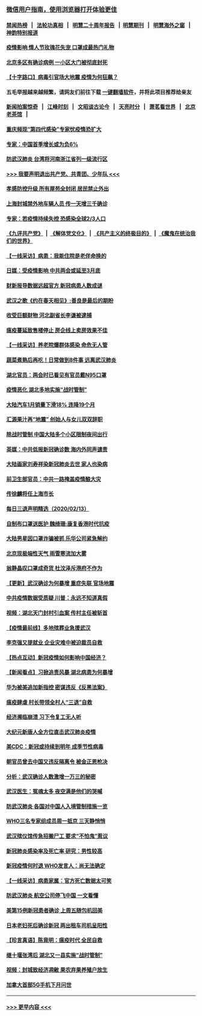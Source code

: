 ### [微信用户指南，使用浏览器打开体验更佳](https://github.com/gfw-breaker/banned-news1/blob/master/indexes/wechat-guide.md?t=0)
#### [禁闻热榜](热点新闻.md?t=0)  &nbsp;&nbsp;|&nbsp;&nbsp; [法轮功真相](https://github.com/gfw-breaker/truth/blob/master/README.md?t=0) &nbsp;&nbsp;|&nbsp;&nbsp; [明慧二十周年报告](https://github.com/gfw-breaker/mh-reports/blob/master/README.md?t=0) &nbsp;&nbsp;|&nbsp;&nbsp;[明慧期刊](https://github.com/gfw-breaker/mh-qikan) &nbsp;&nbsp;|&nbsp;&nbsp; [明慧海外之窗](https://github.com/gfw-breaker/mh-news/blob/master/README.md?t=0) &nbsp;&nbsp;|&nbsp;&nbsp; [神韵特别报道](https://github.com/gfw-breaker/mh-news/blob/master/shenyun.md?t=0)
#### [疫情影响 情人节玫瑰花失宠 口罩成最热门礼物](../pages/nsc413/n11868711.md?t=02142122) 
#### [北京多区有确诊病例 一小区大门被彻底封死](../pages/nsc413/n11868846.md?t=02142122) 
#### [【十字路口】病毒引官场大地震 疫情为何狂飙？](../pages/nsc413/n11867660.md?t=02142122) 
#### 五毛举报越来越频繁，请网友们前往下载 [一键翻墙软件](https://github.com/gfw-breaker/ssr-accounts)，并将此项目推荐给亲友
#### [新闻拍案惊奇](https://github.com/gfw-breaker/banned-news1/blob/master/pages/link4.md) &nbsp;&nbsp;|&nbsp;&nbsp; [江峰时刻](https://github.com/gfw-breaker/banned-news1/blob/master/pages/link4.md) &nbsp;&nbsp;|&nbsp;&nbsp; [文昭谈古论今](https://github.com/gfw-breaker/banned-news1/blob/master/pages/link4.md) &nbsp;&nbsp;|&nbsp;&nbsp; [天亮时分](https://github.com/gfw-breaker/banned-news1/blob/master/pages/link4.md) &nbsp;&nbsp;|&nbsp;&nbsp; [萧茗看世界](https://github.com/gfw-breaker/banned-news1/blob/master/pages/link4.md) &nbsp;&nbsp;|&nbsp;&nbsp; [北京老茶馆](https://github.com/gfw-breaker/banned-news1/blob/master/pages/link4.md) &nbsp;&nbsp;|&nbsp;&nbsp; 
#### [重庆频现“第四代感染”专家忧疫情恐扩大](../pages/nsc413/n11868724.md?t=02142122) 
#### [专家：中国首季增长或为负6%](../pages/nsc413/n11868582.md?t=02142122) 
#### [防武汉肺炎 台湾将河南浙江省列一级流行区](../pages/nsc413/n11868612.md?t=02142122) 
#### [>>> 我要声明退出共产党、共青团、少年队 <<<](https://github.com/begood0513/goodnews/blob/master/quit/letter.md) 
#### [孝感防控升级 所有屋苑全封闭 居民禁止外出](../pages/nsc413/n11868558.md?t=02142122) 
#### [上海封城禁外地车辆人员 传一天增三千确诊](../pages/nsc413/n11868378.md?t=02142122) 
#### [专家：若疫情持续失控 恐感染全球2/3人口](../pages/nsc413/n11868428.md?t=02142122) 
#### [《九评共产党》](https://github.com/begood0513/9ping.md/blob/master/README.md) &nbsp;|&nbsp; [《解体党文化》](../../../../jtdwh.md/blob/master/README.md)  &nbsp;|&nbsp; [《共产主义的终极目的》](../../../../gczydzjmd.md/blob/master/README.md) &nbsp;|&nbsp; [《魔鬼在统治我们的世界》](../../../../mgztzwmdsj.md/blob/master/README.md) 
#### [【一线采访】病患：我能住院是老伴命换的](../pages/nsc413/n11867769.md?t=02142122) 
#### [日媒：受疫情影响 中共两会或延至3月底](../pages/nsc413/n11868231.md?t=02142122) 
#### [财新报导数据远超官方 新冠病患人数成谜](../pages/nsc413/n11868190.md?t=02142122) 
#### [武汉之歌《约在春天相见》:善良是最后的期盼](../pages/nsc413/n11868413.md?t=02142122) 
#### [收受巨额财物 河北副省长李谦被逮捕](../pages/nsc413/n11868451.md?t=02142122) 
#### [瘟疫蔓延致售楼停止 房企线上卖房效果不佳](../pages/nsc413/n11868146.md?t=02142122) 
#### [【一线采访】养老院爆群体感染 命危无人管](../pages/nsc413/n11868341.md?t=02142122) 
#### [蔬菜煮熟后再吃！日常做到8件事 远离武汉肺炎](../pages/nsc413/n11867364.md?t=02142122) 
#### [湖北官员：两会时已看见有官员戴N95口罩](../pages/nsc413/n11867926.md?t=02142122) 
#### [疫情恶化 湖北多地实施“战时管制”](../pages/nsc413/n11868179.md?t=02142122) 
#### [大陆汽车1月销量下滑18% 连降19个月](../pages/nsc413/n11867516.md?t=02142122) 
#### [汇源果汁再“地震” 创始人与女儿双双辞职](../pages/nsc413/n11867908.md?t=02142122) 
#### [除战时管制 中国大陆多个小区限制夜间出行](../pages/nsc413/n11867833.md?t=02142122) 
#### [英媒：中共低报新冠确诊数 海内外同声谴责](../pages/nsc413/n11867421.md?t=02142122) 
#### [大陆画家刘寿祥染新冠肺炎去世 家人也染病](../pages/nsc413/n11867813.md?t=02142122) 
#### [前卫生部官员：中共一路掩盖疫情酿大灾](../pages/nsc413/n11867590.md?t=02142122) 
#### [传徐麟将任上海市长](../pages/nsc413/n11867709.md?t=02142122) 
#### [每日三退声明精选（2020/02/13）](../pages/nsc413/n11867712.md?t=02142122) 
#### [自制布口罩送医护 魏绮珊:康复香港时代抗疫](../pages/nsc413/n11867481.md?t=02142122) 
#### [大陆男星因口罩诈骗被抓 乐华公司紧急解约](../pages/nsc413/n11867354.md?t=02142122) 
#### [北京现极端性天气 雨雪寒流加大雾](../pages/nsc413/n11867619.md?t=02142122) 
#### [翁静晶叹口罩成奇货 杜汶泽斥港府不作为](../pages/nsc413/n11867016.md?t=02142122) 
#### [【更新】武汉确诊为何暴增 重症失联 官场地震](../pages/nsc413/n11801312.md?t=02142122) 
#### [中共疫情数据受质疑 川普：永远不知道真假](../pages/nsc413/n11867195.md?t=02142122) 
#### [视频：湖北天门封村引血案 传村主任被斩首](../pages/nsc413/n11867382.md?t=02142122) 
#### [【疫情最前线】多地殡葬业急援武汉](../pages/nsc413/n11866914.md?t=02142122) 
#### [李克强又提就业 企业灾难中被迫裁员自救](../pages/nsc413/n11867323.md?t=02142122) 
#### [【热点互动】新冠疫情如何影响中国经济？](../pages/nsc413/n11867208.md?t=02142122) 
#### [【新闻看点】习掀追责风暴 湖北病患为何暴增](../pages/nsc413/n11867035.md?t=02142122) 
#### [华为被美追加新指控 密谋违反《反黑法案》](../pages/nsc413/n11867191.md?t=02142122) 
#### [瘟疫肆虐 村长带领全村人“三退”自救](../pages/nsc413/n11861714.md?t=02142122) 
#### [经济濒临崩溃 习下令复工无人听](../pages/nsc413/n11867269.md?t=02142122) 
#### [大纪元新唐人全方位直击武汉肺炎疫情](../pages/nsc413/n11859405.md?t=02142122) 
#### [美CDC：新冠或持续到明年 成季节性病毒](../pages/nsc413/n11867279.md?t=02142122) 
#### [朝官员曾去中国又违反隔离令 被金正恩枪决](../pages/nsc413/n11867087.md?t=02142122) 
#### [分析：武汉确诊人数激增一万三的秘密](../pages/nsc413/n11866187.md?t=02142122) 
#### [武汉医生：冤魂太多 夜空满是他们的哭喊](../pages/nsc413/n11867107.md?t=02142122) 
#### [防武汉肺炎 各国对中国人入境管制措施一览](../pages/nsc413/n11838726.md?t=02142122) 
#### [WHO三名专家组成员周一抵京 三天静悄悄](../pages/nsc413/n11866947.md?t=02142122) 
#### [武汉殡仪馆传急招搬尸工 要求“不怕鬼”惹议](../pages/nsc413/n11866834.md?t=02142122) 
#### [新冠肺炎感染率及死亡率 研究：男性较高](../pages/nsc413/n11866956.md?t=02142122) 
#### [新冠疫情何时退 WHO发言人：尚无法确定](../pages/nsc413/n11866864.md?t=02142122) 
#### [【一线采访】病患家属：官方死亡数据太可笑](../pages/nsc413/n11866840.md?t=02142122) 
#### [防武汉肺炎 航空公司停飞中国 一文看懂](../pages/nsc413/n11866800.md?t=02142122) 
#### [美第15例新冠患者确诊 上周五随包机回美](../pages/nsc413/n11866852.md?t=02142122) 
#### [日本老妇死后确诊新冠 两出租车司机呈阳性](../pages/nsc413/n11866755.md?t=02142122) 
#### [【珍言真语】陈竟明：瘟疫时代 全民自救](../pages/nsc413/n11866765.md?t=02142122) 
#### [继十堰张湾后 湖北又一县实施“战时管制”](../pages/nsc413/n11866748.md?t=02142122) 
#### [视频：封城致经济凋敝 果农弃果养殖户放生](../pages/nsc413/n11866120.md?t=02142122) 
#### [加拿大首部5G手机下月问世](../pages/nsc413/n11864631.md?t=02142122) 

----
#### [ >>> 更早内容 <<< ](../indexes/nsc413-earlier.md)
